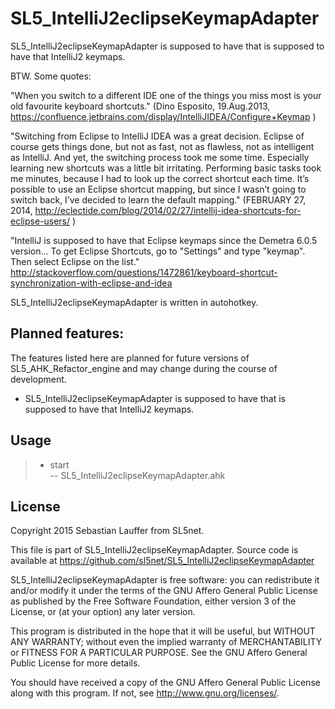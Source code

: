 # SL5_IntelliJ2eclipseKeymapAdapter
SL5_IntelliJ2eclipseKeymapAdapter is supposed to have that is supposed to have that IntelliJ2 keymaps.


BTW. Some quotes:

"When you switch to a different IDE one of the things you miss most is your old favourite keyboard shortcuts."
(Dino Esposito, 19.Aug.2013, https://confluence.jetbrains.com/display/IntelliJIDEA/Configure+Keymap )

"Switching from Eclipse to IntelliJ IDEA was a great decision. Eclipse of course gets things done, but not as fast, not as flawless, not as intelligent as IntelliJ.
And yet, the switching process took me some time. Especially learning new shortcuts was a little bit irritating. Performing basic tasks took me minutes, because I had to look up the correct shortcut each time. It’s possible to use an Eclipse shortcut mapping, but since I wasn’t going to switch back, I’ve decided to learn the default mapping."
(FEBRUARY 27, 2014, http://eclectide.com/blog/2014/02/27/intellij-idea-shortcuts-for-eclipse-users/ )

"IntelliJ is supposed to have that Eclipse keymaps since the Demetra 6.0.5 version...
To get Eclipse Shortcuts, go to "Settings" and type "keymap". Then select Eclipse on the list."
http://stackoverflow.com/questions/1472861/keyboard-shortcut-synchronization-with-eclipse-and-idea 




SL5_IntelliJ2eclipseKeymapAdapter is written in autohotkey.

Planned features:
-----

The features listed here are planned for future versions of SL5_AHK_Refactor_engine and may change during the course of development.

- SL5_IntelliJ2eclipseKeymapAdapter is supposed to have that is supposed to have that IntelliJ2 keymaps.


Usage
-----

>* start<br>
> --   SL5_IntelliJ2eclipseKeymapAdapter.ahk



License
-------
 
Copyright 2015 Sebastian Lauffer from SL5net.

This file is part of SL5_IntelliJ2eclipseKeymapAdapter. Source code is available at 
https://github.com/sl5net/SL5_IntelliJ2eclipseKeymapAdapter

SL5_IntelliJ2eclipseKeymapAdapter is free software: you can redistribute it and/or modify it under the terms of the GNU Affero General Public License as published by the Free Software Foundation, either version 3 of the License, or (at your option) any later version.

This program is distributed in the hope that it will be useful, but WITHOUT ANY WARRANTY; without even the implied warranty of MERCHANTABILITY or FITNESS FOR A PARTICULAR PURPOSE. See the GNU Affero General Public License for more details.

You should have received a copy of the GNU Affero General Public License along with this program. If not, see http://www.gnu.org/licenses/.

